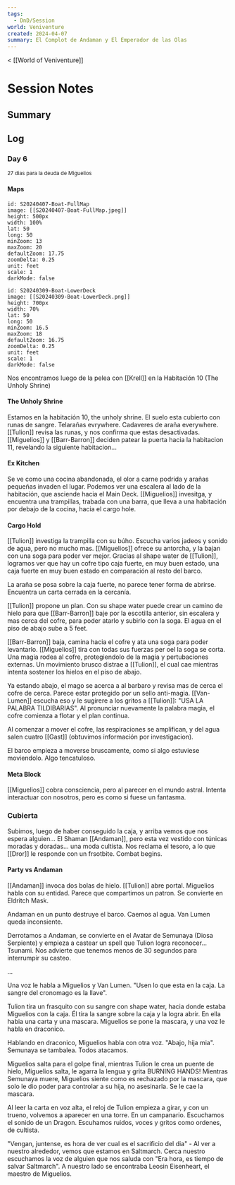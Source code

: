 ```yaml
---
tags:
  - DnD/Session
world: Veniventure
created: 2024-04-07
summary: El Complot de Andaman y El Emperador de las Olas
---
```

< [[World of Veniventure]]
# Session Notes

## Summary

## Log

### Day 6
<small>27 dias para la deuda de Miguelios</small>

#### Maps


```leaflet 
id: S20240407-Boat-FullMap
image: [[S20240407-Boat-FullMap.jpeg]]
height: 500px  
width: 100%  
lat: 50  
long: 50  
minZoom: 13    
maxZoom: 20  
defaultZoom: 17.75 
zoomDelta: 0.25  
unit: feet  
scale: 1  
darkMode: false
```


```leaflet 
id: S20240309-Boat-LowerDeck
image: [[S20240309-Boat-LowerDeck.png]]
height: 700px  
width: 70%  
lat: 50  
long: 50  
minZoom: 16.5  
maxZoom: 18  
defaultZoom: 16.75  
zoomDelta: 0.25  
unit: feet  
scale: 1  
darkMode: false
```

Nos encontramos luego de la pelea con [[Krell]] en la Habitación 10 (The Unholy Shrine)
#### The Unholy Shrine

Estamos en la habitación 10, the unholy shrine. El suelo esta cubierto con runas de sangre. Telarañas evrywhere. Cadaveres de araña everywhere. [[Tulion]] revisa las runas, y nos confirma que estas desactivadas. [[Miguelios]] y [[Barr-Barron]] deciden patear la puerta hacia la habitacion 11, revelando la siguiente habitacion...

#### Ex Kitchen

Se ve como una cocina abandonada, el olor a carne podrida y arañas pequeñas invaden el lugar. Podemos ver una escalera al lado de la habitación, que asciende hacia el Main Deck. [[Miguelios]] invesitga, y encuentra una trampillas, trabada con una barra, que lleva a una habitación por debajo de la cocina, hacia el cargo hole. 

#### Cargo Hold

[[Tulion]] investiga la trampilla con su búho. Escucha varios jadeos y sonido de agua, pero no mucho mas. [[Miguelios]] ofrece su antorcha, y la bajan con una soga para poder ver mejor. Gracias al shape water de [[Tulion]], logramos ver que hay un cofre tipo caja fuerte, en muy buen estado, una caja fuerte en muy buen estado en comparación al resto del barco. 

La araña se posa sobre la caja fuerte, no parece tener forma de abrirse. Encuentra un carta cerrada en la cercanía. 

[[Tulion]] propone un plan. Con su shape water puede crear un camino de hielo para que [[Barr-Barron]] baje por la escotilla anterior, sin escalera y mas cerca del cofre, para poder atarlo y subirlo con la soga. El agua en el piso de abajo sube a 5 feet. 

[[Barr-Barron]] baja, camina hacia el cofre y ata una soga para poder levantarlo. [[Miguelios]] tira con todas sus fuerzas per oel la soga se corta. Una magia rodea al cofre, protegiendolo de la magia y pertubaciones externas. Un movimiento brusco distrae a [[Tulion]], el cual cae mientras intenta sostener los hielos en el piso de abajo. 

Ya estando abajo, el mago se acerca a al barbaro y revisa mas de cerca el cofre de cerca. Parece estar protegido por un sello anti-magia. [[Van-Lumen]] escucha eso y le sugirere a los gritos a [[Tulion]]: "USA LA PALABRA TILDIBARIAS". Al pronunciar nuevamente la palabra magia, el cofre comienza a flotar y el plan continua.

Al comenzar a mover el cofre, las respiraciones se amplifican, y del agua salen cuatro [[Gast]] (obtuvimos información por investigacion).

El barco empieza a moverse bruscamente, como si algo estuviese moviendolo. Algo tencatuloso. 

#### Meta Block

[[Miguelios]] cobra consciencia, pero al parecer en el mundo astral. Intenta interactuar con nosotros, pero es como si fuese un fantasma. 
### Cubierta

Subimos, luego de haber conseguido la caja, y arriba vemos que nos espera alguien... El Shaman [[Andaman]], pero esta vez vestido con túnicas moradas y doradas... una moda cultista. Nos reclama el tesoro, a lo que [[Dror]] le responde con un frsotbite. Combat begins. 

#### Party vs Andaman

[[Andaman]] invoca dos bolas de hielo. [[Tulion]] abre portal. Miguelios habla con su entidad. Parece que compartimos un patron. Se convierte en Eldritch Mask. 

Andaman en un punto destruye el barco. Caemos al agua. Van Lumen queda inconsiente. 

Derrotamos a Andaman, se convierte en el Avatar de Semunaya (Diosa Serpiente) y empieza a castear un spell que Tulion logra reconocer... Tsunami. Nos advierte que tenemos menos de 30 segundos para interrumpir su casteo. 

...

Una voz le habla a Miguelios y Van Lumen. "Usen lo que esta en la caja. La sangre del cronomago es la llave".

Tulion tira un frasquito con su sangre con shape water, hacia donde estaba Miguelios con la caja. Él tira la sangre sobre la caja y la logra abrir. En ella habia una carta y una mascara. Miguelios se pone la mascara, y una voz le habla en draconico. 

Hablando en draconico, Miguelios habla con otra voz. "Abajo, hija mia". Semunaya se tambalea. Todos atacamos. 

Miguelios salta para el golpe final, mientras Tulion le crea un puente de hielo, Miguelios salta, le agarra la lengua y grita BURNING HANDS! Mientras Semunaya muere, Miguelios siente como es rechazado por la mascara, que solo le dio poder para controlar a su hija, no asesinarla. Se le cae la mascara.

Al leer la carta en voz alta, el reloj de Tulion empieza a girar, y con un trueno, volvemos a aparecer en una torre. En un campanario. Escuchamos el sonido de un Dragon. Escuhamos ruidos, voces y gritos como ordenes, de cultista. 

"Vengan, juntense, es hora de ver cual es el sacrificio del dia" - Al ver a nuestro alrededor, vemos que estamos en Saltmarch. Cerca nuestro escuchamos la voz de alguien que nos saluda con "Era hora, es tiempo de salvar Saltmarch". A nuestro lado se encontraba Leosin Eisenheart, el maestro de Miguelios. 








